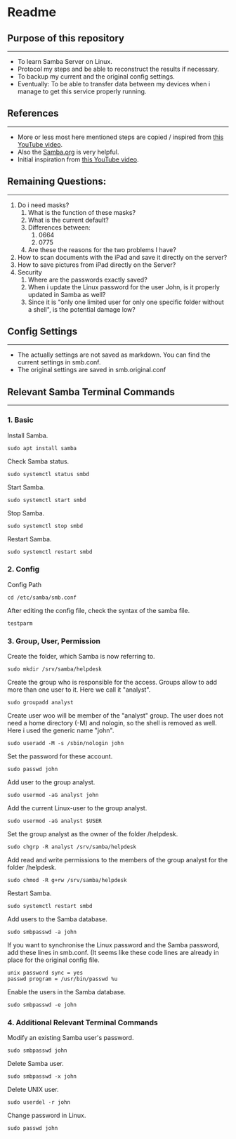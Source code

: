 
# Readme

## Purpose of this repository

---

- To learn Samba Server on Linux.
- Protocol my steps and be able to reconstruct the results if necessary.
- To backup my current and the original config settings.
- Eventually: To be able to transfer data between my devices when i manage to get this service properly running.

## References

---

- More or less most here mentioned steps are copied / inspired from [this YouTube video](https://www.youtube.com/watch?v=4zIETevbstg).
- Also the [Samba.org](https://wiki.samba.org/index.php/Main_Page) is very helpful.
- Initial inspiration from [this YouTube video](https://www.youtube.com/watch?v=7Q0mnAT1MRg).


## Remaining Questions:

---

1. Do i need masks?
   1. What is the function of these masks?
   2. What is the current default?
   3. Differences between:
      1. 0664
      2. 0775
   4. Are these the reasons for the two problems I have?
1. How to scan documents with the iPad and save it directly on the server?
1. How to save pictures from iPad directly on the Server?
1. Security
   1. Where are the passwords exactly saved?
   2. When i update the Linux password for the user John, is it properly updated in Samba as well?
   3. Since it is "only one limited user for only one specific folder without a shell", is the potential damage low?


## Config Settings

---

- The actually settings are not saved as markdown. You can find the current settings in smb.conf.
- The original settings are saved in smb.original.conf


## Relevant Samba Terminal Commands

---

### 1. Basic

Install Samba.

```
sudo apt install samba
```

Check Samba status.

```
sudo systemctl status smbd
```

Start Samba.

```
sudo systemctl start smbd
```

Stop Samba.

```
sudo systemctl stop smbd
```

Restart Samba.

```
sudo systemctl restart smbd
```

### 2. Config

Config Path

```
cd /etc/samba/smb.conf
```

After editing the config file, check the syntax of the samba file.

```
testparm
```

### 3. Group, User, Permission

Create the folder, which Samba is now referring to.

```
sudo mkdir /srv/samba/helpdesk
```

Create the group who is responsible for the access. Groups allow to add more than one user to it. Here we call it "analyst".

```
sudo groupadd analyst
```

Create user woo will be member of the "analyst" group. The user does not need a home directory (-M) and nologin, so the shell is removed as well. Here i used the generic name "john".

```
sudo useradd -M -s /sbin/nologin john
```

Set the password for these account.

```
sudo passwd john
```

Add user to the group analyst.

```
sudo usermod -aG analyst john
```

Add the current Linux-user to the group analyst.

```
sudo usermod -aG analyst $USER
```

Set the group analyst as the owner of the folder /helpdesk.

```
sudo chgrp -R analyst /srv/samba/helpdesk
```

Add read and write permissions to the members of the group analyst for the folder /helpdesk.

```
sudo chmod -R g+rw /srv/samba/helpdesk
```

Restart Samba.

```
sudo systemctl restart smbd
```

Add users to the Samba database.

```
sudo smbpasswd -a john
```

If you want to synchronise the Linux password and the  Samba password, add these lines in smb.conf. (It seems like these code lines are already in place for the original config file.

```
unix password sync = yes
passwd program = /usr/bin/passwd %u
```


Enable the users in the Samba database.

```
sudo smbpasswd -e john
```


### 4. Additional Relevant Terminal Commands

Modify an existing Samba user's password.

```
sudo smbpasswd john
```

Delete Samba user.

```
sudo smbpasswd -x john
```

Delete UNIX user.

```
sudo userdel -r john
```

Change password in Linux.

```
sudo passwd john
```
